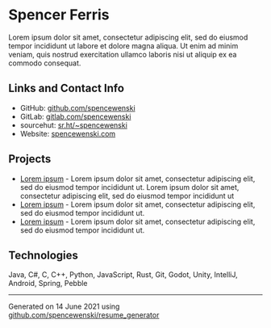 # Spencer Ferris

Lorem ipsum dolor sit amet, consectetur adipiscing elit, sed do eiusmod tempor incididunt ut labore et dolore magna
aliqua. Ut enim ad minim veniam, quis nostrud exercitation ullamco laboris nisi ut aliquip ex ea commodo consequat.

## Links and Contact Info
- GitHub: [github.com/spencewenski](https://github.com/spencewenski)
- GitLab: [gitlab.com/spencewenski](https://gitlab.com/spencewenski)
- sourcehut: [sr.ht/~spencewenski](https://sr.ht/~spencewenski)
- Website: [spencewenski.com](https://spencewenski.com)

## Projects
- [Lorem ipsum](https://example.com) - Lorem ipsum dolor sit amet, consectetur adipiscing elit, sed do eiusmod tempor
  incididunt ut. Lorem ipsum dolor sit amet, consectetur adipiscing elit, sed do eiusmod tempor incididunt ut
- [Lorem ipsum](https://example.com) - Lorem ipsum dolor sit amet, consectetur adipiscing elit, sed do eiusmod tempor
  incididunt ut.
- [Lorem ipsum](https://example.com) - Lorem ipsum dolor sit amet, consectetur adipiscing elit, sed do eiusmod tempor
  incididunt ut.

## Technologies
Java, C#, C, C++, Python, JavaScript, Rust, Git, Godot, Unity, IntelliJ, Android, Spring, Pebble

---

Generated on 14 June 2021 using [github.com/spencewenski/resume_generator](https://github.com/spencewenski/resume_generator)
